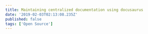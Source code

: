 ```yaml
---
title: Maintaining centralized documentation using docusaurus
date: '2019-02-03T02:13:08.235Z'
published: false
tags: ['Open Source']
---
```

